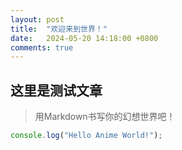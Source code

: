 ```yaml
---
layout: post
title:  "欢迎来到世界！"
date:   2024-05-20 14:18:00 +0800
comments: true
---
```


## 这里是测试文章

> 用Markdown书写你的幻想世界吧！

```javascript
console.log("Hello Anime World!");